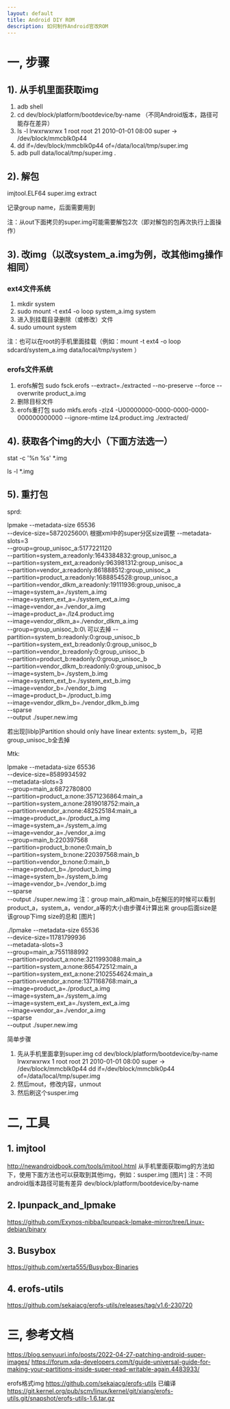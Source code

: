 ```yaml
---
layout: default
title: Android DIY ROM
description: 如何制作Android官改ROM
---
```


# 一, 步骤
## 1). 从手机里面获取img
1. adb shell
2. cd dev/block/platform/bootdevice/by-name （不同Android版本，路径可能存在差异）
3. ls -l
   lrwxrwxrwx 1 root root   21 2010-01-01 08:00 super -> /dev/block/mmcblk0p44
4. dd if=/dev/block/mmcblk0p44 of=/data/local/tmp/super.img
5. adb pull data/local/tmp/super.img .

 
## 2). 解包
imjtool.ELF64 super.img extract

记录group name，后面需要用到

注：从out下面拷贝的super.img可能需要解包2次（即对解包的包再次执行上面操作）


## 3). 改img（以改system_a.img为例，改其他img操作相同）
### ext4文件系统
1. mkdir system
2. sudo mount -t ext4 -o loop system_a.img system
3. 进入到挂载目录删除（或修改）文件
4. sudo umount system

注：也可以在root的手机里面挂载（例如：mount -t ext4 -o loop sdcard/system_a.img data/local/tmp/system ）

### erofs文件系统
1. erofs解包
sudo fsck.erofs --extract=./extracted --no-preserve --force --overwrite product_a.img
2. 删除目标文件
3. erofs重打包
sudo mkfs.erofs -zlz4  -U00000000-0000-0000-0000-000000000000 --ignore-mtime lz4.product.img ./extracted/


## 4). 获取各个img的大小（下面方法选一）
stat -c '%n %s' *.img 

ls -l *.img


## 5). 重打包
sprd:

lpmake --metadata-size 65536\
 --device-size=5872025600\  根据xml中的super分区size调整
 --metadata-slots=3\
 --group=group_unisoc_a:5177221120\
 --partition=system_a:readonly:1643384832:group_unisoc_a\
 --partition=system_ext_a:readonly:963981312:group_unisoc_a\
 --partition=vendor_a:readonly:861888512:group_unisoc_a\
 --partition=product_a:readonly:1688854528:group_unisoc_a\
 --partition=vendor_dlkm_a:readonly:19111936:group_unisoc_a\
 --image=system_a=./system_a.img\
 --image=system_ext_a=./system_ext_a.img\
 --image=vendor_a=./vendor_a.img\
 --image=product_a=./lz4.product.img\
 --image=vendor_dlkm_a=./vendor_dlkm_a.img\
 --group=group_unisoc_b:0\  可以去掉
 --partition=system_b:readonly:0:group_unisoc_b\
 --partition=system_ext_b:readonly:0:group_unisoc_b\
 --partition=vendor_b:readonly:0:group_unisoc_b\
 --partition=product_b:readonly:0:group_unisoc_b\
 --partition=vendor_dlkm_b:readonly:0:group_unisoc_b\
 --image=system_b=./system_b.img\
 --image=system_ext_b=./system_ext_b.img\
 --image=vendor_b=./vendor_b.img\
 --image=product_b=./product_b.img\
 --image=vendor_dlkm_b=./vendor_dlkm_b.img\
 --sparse \
 --output ./super.new.img


 若出现[liblp]Partition should only have linear extents: system_b，可把group_unisoc_b全去掉

Mtk:

lpmake --metadata-size 65536\
 --device-size=8589934592\
 --metadata-slots=3\
 --group=main_a:6872780800\
 --partition=product_a:none:3571236864:main_a\
 --partition=system_a:none:2819018752:main_a\
 --partition=vendor_a:none:482525184:main_a\
 --image=product_a=./product_a.img\
 --image=system_a=./system_a.img\
 --image=vendor_a=./vendor_a.img\
 --group=main_b:220397568\
 --partition=product_b:none:0:main_b\
 --partition=system_b:none:220397568:main_b\
 --partition=vendor_b:none:0:main_b\
 --image=product_b=./product_b.img\
 --image=system_b=./system_b.img\
 --image=vendor_b=./vendor_b.img\
 --sparse \
 --output ./super.new.img
注：group main_a和main_b在解压的时候可以看到
product_a，system_a，vendor_a等的大小由步骤4计算出来
group后面size是该group下img size的总和
[图片]


./lpmake --metadata-size 65536\
 --device-size=11781799936\
 --metadata-slots=3\
 --group=main_a:7551188992\
 --partition=product_a:none:3211993088:main_a\
 --partition=system_a:none:865472512:main_a\
 --partition=system_ext_a:none:2102554624:main_a\
 --partition=vendor_a:none:1371168768:main_a\
 --image=product_a=./product_a.img\
 --image=system_a=./system_a.img\
 --image=system_ext_a=./system_ext_a.img\
 --image=vendor_a=./vendor_a.img\
 --sparse \
 --output ./super.new.img

简单步骤
1. 先从手机里面拿到super.img
cd dev/block/platform/bootdevice/by-name 
lrwxrwxrwx 1 root root   21 2010-01-01 08:00 super -> /dev/block/mmcblk0p44
dd if=/dev/block/mmcblk0p44 of=/data/local/tmp/super.img
2. 然后mout，修改内容，unmout
3. 然后刷这个susper.img


# 二, 工具
## 1. imjtool
http://newandroidbook.com/tools/imjtool.html
从手机里面获取img的方法如下，使用下面方法也可以获取到其他img，例如：susper.img
[图片]
注：不同android版本路径可能有差异
dev/block/platform/bootdevice/by-name

## 2. lpunpack_and_lpmake
https://github.com/Exynos-nibba/lpunpack-lpmake-mirror/tree/Linux-debian/binary

## 3. Busybox
https://github.com/xerta555/Busybox-Binaries

## 4. erofs-utils
https://github.com/sekaiacg/erofs-utils/releases/tag/v1.6-230720


# 三, 参考文档
https://blog.senyuuri.info/posts/2022-04-27-patching-android-super-images/
https://forum.xda-developers.com/t/guide-universal-guide-for-making-your-partitions-inside-super-read-writable-again.4483933/

erofs格式img
https://github.com/sekaiacg/erofs-utils 已编译
https://git.kernel.org/pub/scm/linux/kernel/git/xiang/erofs-utils.git/snapshot/erofs-utils-1.6.tar.gz
